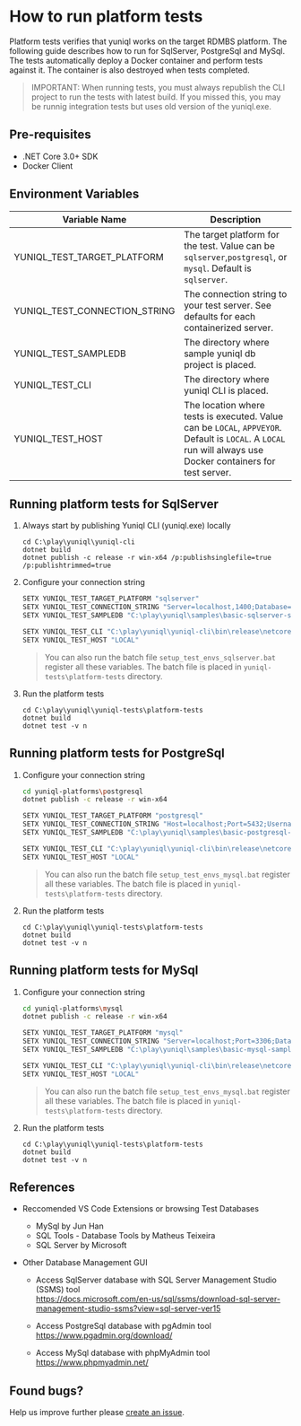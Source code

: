 ﻿# How to run platform tests

Platform tests verifies that yuniql works on the target RDMBS platform. The following guide describes how to run for SqlServer, PostgreSql and MySql.
The tests automatically deploy a Docker container and perform tests against it. The container is also destroyed when tests completed. 

>IMPORTANT: When running tests, you must always republish the CLI project to run the tests with latest build. If you missed this, you may be runnig integration tests but uses old version of the yuniql.exe.

## Pre-requisites

* .NET Core 3.0+ SDK
* Docker Client

## Environment Variables

|Variable Name|Description|
|---|---|
|YUNIQL_TEST_TARGET_PLATFORM|The target platform for the test. Value can be `sqlserver`,`postgresql`, or `mysql`. Default is `sqlserver`.|
|YUNIQL_TEST_CONNECTION_STRING|The connection string to your test server. See defaults for each containerized server.|
|YUNIQL_TEST_SAMPLEDB|The directory where sample yuniql db project is placed.|
|YUNIQL_TEST_CLI|The directory where yuniql CLI is placed.|
|YUNIQL_TEST_HOST|The location where tests is executed. Value can be `LOCAL`, `APPVEYOR`. Default is `LOCAL`. A `LOCAL` run will always use Docker containers for test server.|

## Running platform tests for SqlServer

1. Always start by publishing Yuniql CLI (yuniql.exe) locally

	```console
	cd C:\play\yuniql\yuniql-cli
	dotnet build
	dotnet publish -c release -r win-x64 /p:publishsinglefile=true /p:publishtrimmed=true
	```

2. Configure your connection string

	```bash
	SETX YUNIQL_TEST_TARGET_PLATFORM "sqlserver"
	SETX YUNIQL_TEST_CONNECTION_STRING "Server=localhost,1400;Database=yuniqldb;User Id=SA;Password=P@ssw0rd!"
	SETX YUNIQL_TEST_SAMPLEDB "C:\play\yuniql\samples\basic-sqlserver-sample"

	SETX YUNIQL_TEST_CLI "C:\play\yuniql\yuniql-cli\bin\release\netcoreapp3.0\win-x64\publish"
	SETX YUNIQL_TEST_HOST "LOCAL"
	```

	>You can also run the batch file `setup_test_envs_sqlserver.bat` register all these variables.
	>The batch file is placed in `yuniql-tests\platform-tests` directory.

3. Run the platform tests
	
	```console
	cd C:\play\yuniql\yuniql-tests\platform-tests
	dotnet build
	dotnet test -v n
	```

## Running platform tests for PostgreSql

1. Configure your connection string

	```bash
	cd yuniql-platforms\postgresql
	dotnet publish -c release -r win-x64

	SETX YUNIQL_TEST_TARGET_PLATFORM "postgresql"
	SETX YUNIQL_TEST_CONNECTION_STRING "Host=localhost;Port=5432;Username=sa;Password=P@ssw0rd!;Database=yuniqldb"
	SETX YUNIQL_TEST_SAMPLEDB "C:\play\yuniql\samples\basic-postgresql-sample"

	SETX YUNIQL_TEST_CLI "C:\play\yuniql\yuniql-cli\bin\release\netcoreapp3.0\win-x64\publish"
	SETX YUNIQL_TEST_HOST "LOCAL"
	```

	>You can also run the batch file `setup_test_envs_mysql.bat` register all these variables.
	>The batch file is placed in `yuniql-tests\platform-tests` directory.

2. Run the platform tests
	
	```console
	cd C:\play\yuniql\yuniql-tests\platform-tests
	dotnet build
	dotnet test -v n
	```

## Running platform tests for MySql

1. Configure your connection string

	```bash
	cd yuniql-platforms\mysql
	dotnet publish -c release -r win-x64

	SETX YUNIQL_TEST_TARGET_PLATFORM "mysql"
	SETX YUNIQL_TEST_CONNECTION_STRING "Server=localhost;Port=3306;Database=yuniqldb;Uid=root;Pwd=P@ssw0rd!;"
	SETX YUNIQL_TEST_SAMPLEDB "C:\play\yuniql\samples\basic-mysql-sample"

	SETX YUNIQL_TEST_CLI "C:\play\yuniql\yuniql-cli\bin\release\netcoreapp3.0\win-x64\publish"
	SETX YUNIQL_TEST_HOST "LOCAL"
	```

	>You can also run the batch file `setup_test_envs_mysql.bat` register all these variables.
	>The batch file is placed in `yuniql-tests\platform-tests` directory.

2. Run the platform tests
	
	```console
	cd C:\play\yuniql\yuniql-tests\platform-tests
	dotnet build
	dotnet test -v n
	```

## References
- Reccomended VS Code Extensions or browsing Test Databases
	- MySql by Jun Han
	- SQL Tools - Database Tools by Matheus Teixeira
	- SQL Server by Microsoft

- Other Database Management GUI
	- Access SqlServer database with SQL Server Management Studio (SSMS) tool<br>
	https://docs.microsoft.com/en-us/sql/ssms/download-sql-server-management-studio-ssms?view=sql-server-ver15

	- Access PostgreSql database with pgAdmin tool<br>
	https://www.pgadmin.org/download/

	- Access MySql database with phpMyAdmin tool<br>
	https://www.phpmyadmin.net/

## Found bugs?
Help us improve further please [create an issue](https://github.com/rdagumampan/yuniql/issues/new).